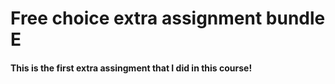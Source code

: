 # Free choice extra assignment bundle E
#### This is the first **extra** assingment that I did in this course!

